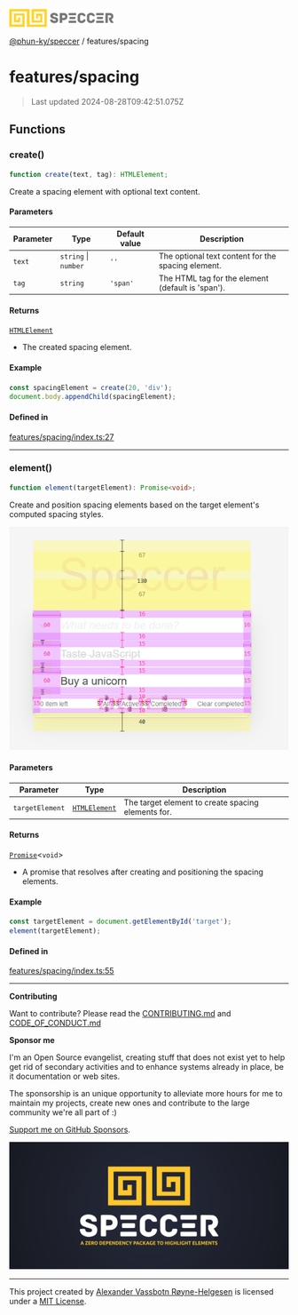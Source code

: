 <div>
  <img alt="SPECCER logo" src="https://raw.githubusercontent.com/phun-ky/speccer/main/public/logo-speccer-horizontal-colored-package.svg?raw=true" style="max-height:32px;" />
</div>

[@phun-ky/speccer](../README.md) / features/spacing

# features/spacing

> Last updated 2024-08-28T09:42:51.075Z

## Functions

### create()

```ts
function create(text, tag): HTMLElement;
```

Create a spacing element with optional text content.

#### Parameters

| Parameter | Type                 | Default value | Description                                        |
| --------- | -------------------- | ------------- | -------------------------------------------------- |
| `text`    | `string` \| `number` | `''`          | The optional text content for the spacing element. |
| `tag`     | `string`             | `'span'`      | The HTML tag for the element (default is 'span').  |

#### Returns

[`HTMLElement`](https://developer.mozilla.org/docs/Web/API/HTMLElement)

- The created spacing element.

#### Example

```ts
const spacingElement = create(20, 'div');
document.body.appendChild(spacingElement);
```

#### Defined in

[features/spacing/index.ts:27](https://github.com/phun-ky/speccer/blob/main/src/features/spacing/index.ts#L27)

---

### element()

```ts
function element(targetElement): Promise<void>;
```

Create and position spacing elements based on the target element's computed spacing styles.

![spacing](https://github.com/phun-ky/speccer/blob/main/public/spacing.png?raw=true)

#### Parameters

| Parameter       | Type                                                                    | Description                                        |
| --------------- | ----------------------------------------------------------------------- | -------------------------------------------------- |
| `targetElement` | [`HTMLElement`](https://developer.mozilla.org/docs/Web/API/HTMLElement) | The target element to create spacing elements for. |

#### Returns

[`Promise`](https://developer.mozilla.org/docs/Web/JavaScript/Reference/Global_Objects/Promise)\<`void`>

- A promise that resolves after creating and positioning the spacing elements.

#### Example

```ts
const targetElement = document.getElementById('target');
element(targetElement);
```

#### Defined in

[features/spacing/index.ts:55](https://github.com/phun-ky/speccer/blob/main/src/features/spacing/index.ts#L55)

---

**Contributing**

Want to contribute? Please read the [CONTRIBUTING.md](https://github.com/phun-ky/speccer/blob/main/CONTRIBUTING.md) and [CODE_OF_CONDUCT.md](https://github.com/phun-ky/speccer/blob/main/CODE_OF_CONDUCT.md)

**Sponsor me**

I'm an Open Source evangelist, creating stuff that does not exist yet to help get rid of secondary activities and to enhance systems already in place, be it documentation or web sites.

The sponsorship is an unique opportunity to alleviate more hours for me to maintain my projects, create new ones and contribute to the large community we're all part of :)

[Support me on GitHub Sponsors](https://github.com/sponsors/phun-ky).

![Speccer banner, with logo and slogan: A zero dependency package to highlight elements](https://github.com/phun-ky/speccer/blob/main/public/speccer-banner.png?raw=true)

---

This project created by [Alexander Vassbotn Røyne-Helgesen](http://phun-ky.net) is licensed under a [MIT License](https://choosealicense.com/licenses/mit/).
